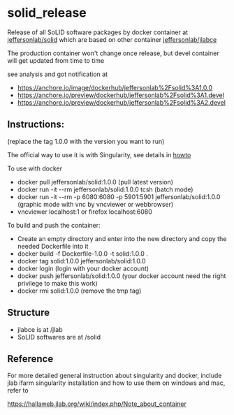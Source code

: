 # solid_release
Release of all SoLID software packages by docker container at [jeffersonlab/solid](https://hub.docker.com/r/jeffersonlab/solid/tags/) which are based on other container [jeffersonlab/jlabce](https://hub.docker.com/r/jeffersonlab/jlabce/tags/)

The production container won't change once release, but devel container will get updated from time to time

see analysis and got notification at
* https://anchore.io/image/dockerhub/jeffersonlab%2Fsolid%3A1.0.0
* https://anchore.io/preview/dockerhub/jeffersonlab%2Fsolid%3A1.devel
* https://anchore.io/preview/dockerhub/jeffersonlab%2Fsolid%3A2.devel

Instructions:  
--------------------
(replace the tag 1.0.0 with the version you want to run)

The official way to use it is with Singularity, see details in [howto](https://github.com/JeffersonLab/solid_release/blob/master/howto.md)

To use with docker
* docker pull jeffersonlab/solid:1.0.0 (pull latest version)
* docker run -it --rm jeffersonlab/solid:1.0.0 tcsh  (batch mode)
* docker run -it --rm -p 6080:6080 -p 5901:5901 jeffersonlab/solid:1.0.0  (graphic mode with vnc by vncviewer or webbrowser)
* vncviewer localhost:1 or firefox localhost:6080

To build and push the container:
* Create an empty directory and enter into the new directory and copy the needed Dockerfile into it
* docker build -f Dockerfile-1.0.0 -t solid:1.0.0 .
* docker tag solid:1.0.0 jeffersonlab/solid:1.0.0
* docker login                          (login with your docker account)
* docker push jeffersonlab/solid:1.0.0  (your docker account need the right privilege to make this work)
* docker rmi solid:1.0.0   (remove the tmp tag)

Structure
--------------------
* jlabce is at /jlab
* SoLID softwares are at /solid

Reference
--------------------

For more detailed general instruction about singularity and docker, include jlab ifarm singularity installation and how to use them on windows and mac, refer to

https://hallaweb.jlab.org/wiki/index.php/Note_about_container


